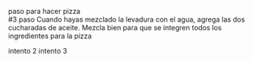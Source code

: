 paso para hacer pizza  
#3 paso Cuando hayas mezclado la levadura con el agua, agrega las dos cucharadas de aceite. Mezcla bien para que se integren todos los ingredientes para la pizza


intento 2
intento 3